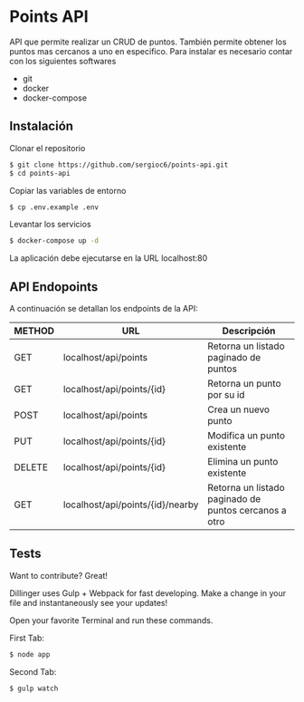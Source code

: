 # Points API

API que permite realizar un CRUD de puntos. También permite obtener los puntos mas cercanos a uno en especifico.
Para instalar es necesario contar con los siguientes softwares
  - git
  - docker
  - docker-compose

## Instalación

Clonar el repositorio

```sh
$ git clone https://github.com/sergioc6/points-api.git
$ cd points-api
```

Copiar las variables de entorno

```sh
$ cp .env.example .env
```

Levantar los servicios

```sh
$ docker-compose up -d
```

La aplicación debe ejecutarse en la URL localhost:80

## API Endopoints

A continuación se detallan los endpoints de la API:

| METHOD | URL | Descripción |
| ------ | ------ | ------ |
| GET | localhost/api/points | Retorna un listado paginado de puntos |
| GET | localhost/api/points/{id} | Retorna un punto por su id |
| POST | localhost/api/points | Crea un nuevo punto |
| PUT | localhost/api/points/{id} | Modifica un punto existente |
| DELETE | localhost/api/points/{id} | Elimina un punto existente |
| GET | localhost/api/points/{id}/nearby | Retorna un listado paginado de puntos cercanos a otro |

## Tests

Want to contribute? Great!

Dillinger uses Gulp + Webpack for fast developing.
Make a change in your file and instantaneously see your updates!

Open your favorite Terminal and run these commands.

First Tab:
```sh
$ node app
```

Second Tab:
```sh
$ gulp watch
```
